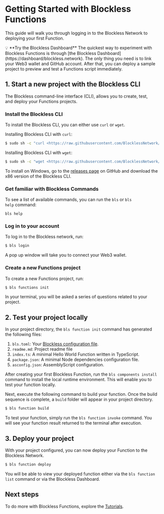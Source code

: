 # Getting Started with Blockless Functions

This guide will walk you through logging in to the Blockless Network to deploying your first Function. 

<aside>
💡 **Try the Blockless Dashboard**
The quickest way to experiment with Blockless Functions is through [the Blockless Dashboard](https://dashboard/blockless.network). The only thing you need is to link your Web3 wallet and GitHub account. After that, you can deploy a sample project to preview and test a Functions script immediately.

</aside>

## [](https://developers.cloudflare.com/workers/get-started/guide/#1-start-a-new-project-with-wrangler-the-workers-cli)1. Start a new project with the Blockless CLI

The Blockless command-line interface (CLI), allows you to create, test, and deploy your Functions projects.

### Install the Blockless CLI

To install the Blockless CLI, you can either use `curl` or `wget`.

Installing Blockless CLI with `curl`:

```bash
$ sudo sh -c "curl <https://raw.githubusercontent.com/BlocklessNetwork/cli/main/download.sh> | bash"
```

Installing Blockless CLI  with `wget`:

```bash
$ sudo sh -c "wget <https://raw.githubusercontent.com/BlocklessNetwork/cli/main/download.sh> -v -O download.sh; chmod +x download.sh; ./download.sh; rm -rf download.sh"
```

To install on Windows, go to the [releases page](https://github.com/blocklessnetwork/cli/releases) on GitHub and download the x86 version of the Blockless CLI. 

### Get familiar with Blockless Commands

To see a list of available commands, you can run the `bls` or `bls help` command:

```
bls help
```

### Log in to your account

To log in to the Blockless network, run:

```bash
$ bls login
```

A pop up window will take you to connect your Web3 wallet.

### Create a new Functions project

To create a new Functions project, run:

```bash
$ bls functions init
```

In your terminal, you will be asked a series of questions related to your project. 

## 2. Test your project locally

In your project directory, the `bls function init` command has generated the following files:

1. `bls.toml`: Your [Blockless configuration file](https://www.notion.so/functions-function-manifest-e8e4f486302c417981e617bddfa1b7aa).
2. `readme.md`: Project readme file
3. `index.ts`: A minimal Hello World Function written in TypeScript.
4. `package.json`: A minimal Node dependencies configuration file. 
5. `asconfig.json`: AssemblyScript configuration.

After creating your first Blockless Function, run the `bls components install` command to install the local runtime environment. This will enable you to test your function locally.

Next, execute the following command to build your function. Once the build sequence is complete, a `build` folder will appear in your project directory.

```bash
$ bls function build
```

To test your function, simply run the `bls function invoke` command. You will see your function result returned to the terminal after execution.

## 3. Deploy your project

With your project configured, you can now deploy your Function to the Blockless Network. 

```bash
$ bls function deploy
```

You will be able to view your deployed function either via the `bls function list` command or via the Blockless Dashboard.

## [](https://developers.cloudflare.com/workers/get-started/guide/#next-steps)Next steps

To do more with Blockless Functions, explore the [Tutorials](https://www.notion.so/functions-tutorials-f6e4a4469dee4d66bf02d05830ac360a).